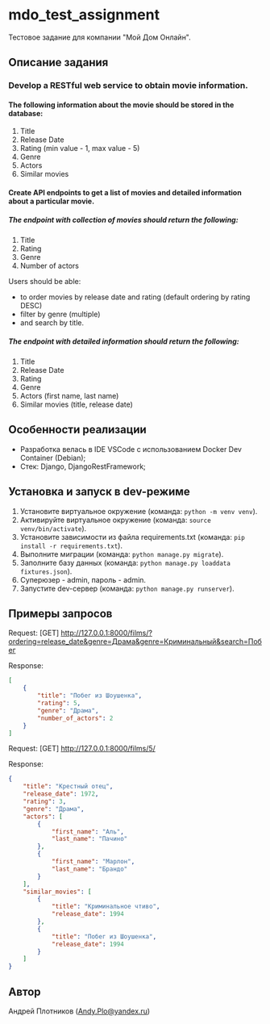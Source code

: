 # mdo_test_assignment

Тестовое задание для компании "Мой Дом Онлайн".

## Описание задания

### Develop a RESTful web service to obtain movie information.

#### The following information about the movie should be stored in the database:
1. Title
2. Release Date
3. Rating (min value - 1, max value - 5)
4. Genre
5. Actors
6. Similar movies

#### Create API endpoints to get a list of movies and detailed information about a particular movie.

##### The endpoint with collection of movies should return the following:
1. Title
2. Rating
3. Genre
4. Number of actors

Users should be able: 
- to order movies by release date and rating (default ordering by rating DESC)
- filter by genre (multiple) 
- and search by title.

##### The endpoint with detailed information should return the following:
1. Title
2. Release Date
3. Rating
4. Genre
5. Actors (first name, last name)
6. Similar movies (title, release date)

## Особенности реализации

- Разработка велась в IDE VSCode с использованием Docker Dev Container (Debian);
- Стек: Django, DjangoRestFramework;

## Установка и запуск в dev-режиме

1. Установите виртуальное окружение (команда: `python -m venv venv`).
2. Активируйте виртуальное окружение (команда: `source venv/bin/activate`).
3. Установите зависимости из файла requirements.txt (команда: `pip install -r requirements.txt`).
4. Выполните миграции (команда: `python manage.py migrate`).
5. Заполните базу данных (команда: `python manage.py loaddata fixtures.json`).
6. Суперюзер - admin, пароль - admin.
7. Запустите dev-сервер (команда: `python manage.py runserver`).

## Примеры запросов

Request: [GET] http://127.0.0.1:8000/films/?ordering=release_date&genre=Драма&genre=Криминальный&search=Побег

Response:
```json
[
    {
        "title": "Побег из Шоушенка",
        "rating": 5,
        "genre": "Драма",
        "number_of_actors": 2
    }
]
```

Request: [GET] http://127.0.0.1:8000/films/5/

Response:
```json
{
    "title": "Крестный отец",
    "release_date": 1972,
    "rating": 3,
    "genre": "Драма",
    "actors": [
        {
            "first_name": "Аль",
            "last_name": "Пачино"
        },
        {
            "first_name": "Марлон",
            "last_name": "Брандо"
        }
    ],
    "similar_movies": [
        {
            "title": "Криминальное чтиво",
            "release_date": 1994
        },
        {
            "title": "Побег из Шоушенка",
            "release_date": 1994
        }
    ]
}
```

## Автор

Андрей Плотников (Andy.Plo@yandex.ru)
